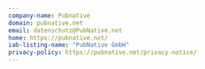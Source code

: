 ```yaml
---
company-name: Pubnative
domain: pubnative.net
email: datenschutz@PubNative.net
home: https://pubnative.net/
iab-listing-name: "PubNative GmbH"
privacy-policy: https://pubnative.net/privacy-notice/
---
```




